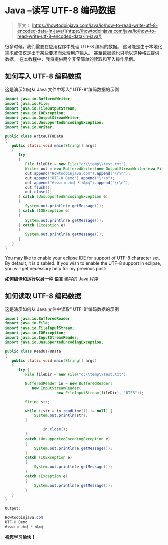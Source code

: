# Java –读写 UTF-8 编码数据

> 原文： [https://howtodoinjava.com/java/io/how-to-read-write-utf-8-encoded-data-in-java/](https://howtodoinjava.com/java/io/how-to-read-write-utf-8-encoded-data-in-java/)

很多时候，我们需要在应用程序中处理 UTF-8 编码的数据。 这可能是由于本地化需求或仅仅是出于某些要求而处理用户输入。 甚至数据源也只能以这种格式提供数据。 在本教程中，我将提供两个非常简单的读取和写入操作示例。

## 如何写入 UTF-8 编码数据

这是演示如何从 Java 文件中写入“ UTF-8”编码数据的示例

```java
import java.io.BufferedWriter;
import java.io.File;
import java.io.FileOutputStream;
import java.io.IOException;
import java.io.OutputStreamWriter;
import java.io.UnsupportedEncodingException;
import java.io.Writer;

public class WriteUTF8Data
{
   public static void main(String[] args)
   {
      try
      {
         File fileDir = new File("c:\\temp\\test.txt");
         Writer out = new BufferedWriter(new OutputStreamWriter(new FileOutputStream(fileDir), "UTF8"));
         out.append("Howtodoinjava.com").append("\r\n");
         out.append("UTF-8 Demo").append("\r\n");
         out.append("क्षेत्रफल = लंबाई * चौड़ाई").append("\r\n");
         out.flush();
         out.close();
      } catch (UnsupportedEncodingException e)
      {
         System.out.println(e.getMessage());
      } catch (IOException e)
      {
         System.out.println(e.getMessage());
      } catch (Exception e)
      {
         System.out.println(e.getMessage());
      }
   }
}

```

You may like to enable your eclipse IDE for support of UTF-8 character set. By default, it is disabled. If you wish to enable the UTF-8 support in eclipse, you will get necessary help for my previous post:

[**如何编译和运行以另一种** **语言**](//howtodoinjava.com/for-fun-only/how-to-compile-and-run-java-program-written-in-another-language/ "How to compile and run java program written in another language") 编写的 Java 程序

## 如何读取 UTF-8 编码数据

这是演示如何从 Java 文件中读取“ UTF-8”编码数据的示例

```java
import java.io.BufferedReader;
import java.io.File;
import java.io.FileInputStream;
import java.io.IOException;
import java.io.InputStreamReader;
import java.io.UnsupportedEncodingException;

public class ReadUTF8Data
{
   public static void main(String[] args)
   {
      try {
         File fileDir = new File("c:\\temp\\test.txt");

         BufferedReader in = new BufferedReader(
            new InputStreamReader(
                       new FileInputStream(fileDir), "UTF8"));

         String str;

         while ((str = in.readLine()) != null) {
             System.out.println(str);
         }

                 in.close();
         } 
         catch (UnsupportedEncodingException e) 
         {
             System.out.println(e.getMessage());
         } 
         catch (IOException e) 
         {
             System.out.println(e.getMessage());
         }
         catch (Exception e)
         {
             System.out.println(e.getMessage());
         }
   }
}

Output:

Howtodoinjava.com
UTF-8 Demo
क्षेत्रफल = लंबाई * चौड़ाई

```

**祝您学习愉快！**